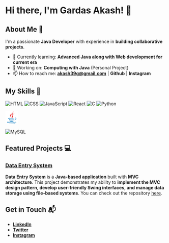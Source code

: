 # Hi there, I'm Gardas Akash! 👋

## About Me 🚀

I'm a passionate **Java Developer** with experience in **building collaborative projects**. 

- 🌱 Currently learning: **Advanced Java along with Web development for current era**
- 🔭 Working on: **Computing with Java** (Personal Project)
- 📫 How to reach me: **akash39g@gmail.com** | **Github** | **Instagram**

## My Skills 🧠

![HTML](https://img.shields.io/badge/-HTML-E34F26?style=flat-square&logo=html5&logoColor=white)
![CSS](https://img.shields.io/badge/-CSS-1572B6?style=flat-square&logo=css3&logoColor=white)
![JavaScript](https://img.shields.io/badge/-JavaScript-F7DF1E?style=flat-square&logo=javascript&logoColor=black)
![React](https://img.shields.io/badge/-React-61DAFB?style=flat-square&logo=react&logoColor=black)
![C](https://img.shields.io/badge/C-00599C?style=for-the-badge&logo=c&logoColor=white)
![Python](https://img.shields.io/badge/Python-FFD43B?style=for-the-badge&logo=python&logoColor=blue)
<p align="left"> <a href="https://www.java.com" target="_blank" rel="noreferrer"> <img src="https://raw.githubusercontent.com/devicons/devicon/master/icons/java/java-original.svg" alt="java" width="40" height="40"/> </a> </p>

![MySQL](https://img.shields.io/badge/MySQL-005C84?style=for-the-badge&logo=mysql&logoColor=white)

## Featured Projects 💻

### [Data Entry System](https://github.com/akashgardas/Data-Entry-System)

**Data Entry System** is a **Java-based application** built with **MVC architecture**. This project demonstrates my ability to **implement the MVC design pattern, develop user-friendly Swing interfaces, and manage data storage using file-based systems**. You can check out the repository [here](https://github.com/akashgardas/Data-Entry-System).

## Get in Touch 📬

- [**LinkedIn**](https://www.linkedin.com/in/gardas-akash-66102327b/)
- [**Twitter**](https://x.com/akashgardas)
- [**Instagram**](https://www.instagram.com/akash.gardas/)

